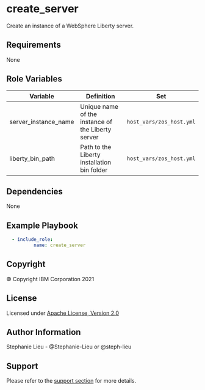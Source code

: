 create_server
=========

Create an instance of a WebSphere Liberty server.

Requirements
------------

None

Role Variables
--------------

| Variable      | Definition                             | Set                                              |
| ------------- | ---------------------------------------|--------------------------------------------------|
| server_instance_name | Unique name of the instance of the Liberty server | `host_vars/zos_host.yml`       |
| liberty_bin_path | Path to the Liberty installation bin folder | `host_vars/zos_host.yml`            |

Dependencies
------------

None

Example Playbook
----------------
```yaml
  - include_role:
          name: create_server
```

Copyright
---------

© Copyright IBM Corporation 2021

License
-------

Licensed under [Apache License, Version 2.0](https://opensource.org/licenses/Apache-2.0)

Author Information
------------------

Stephanie Lieu - @Stephanie-Lieu or @steph-lieu

Support
-------

Please refer to the [support section](https://github.com/IBM/z_ansible_collections_samples/blob/master/README.md#support) for more details.
